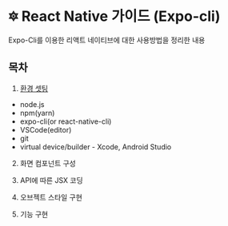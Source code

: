 # :six_pointed_star: React Native 가이드 (Expo-cli) 
Expo-Cli를 이용한 리액트 네이티브에 대한 사용방법을 정리한 내용

## 목차
1. [환경 셋팅](guide/1.환경-셋팅.md)
  * node.js
  * npm(yarn)
  * expo-cli(or react-native-cli)
  * VSCode(editor)
  * git
  * virtual device/builder - Xcode, Android Studio
  
2. 화면 컴포넌트 구성

3. API에 따른 JSX 코딩

4. 오브젝트 스타일 구현

5. 기능 구현
